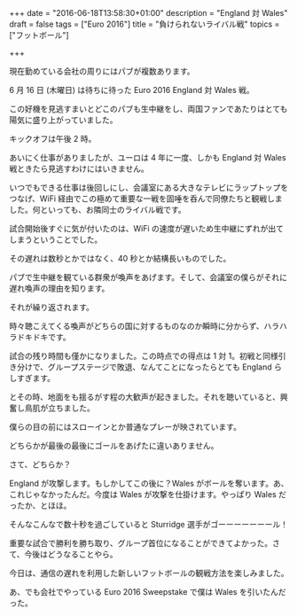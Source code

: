 +++
date = "2016-06-18T13:58:30+01:00"
description = "England 対 Wales"
draft = false
tags = ["Euro 2016"]
title = "負けられないライバル戦"
topics = ["フットボール"]

+++

現在勤めている会社の周りにはパブが複数あります。

6 月 16 日 (木曜日) は待ちに待った Euro 2016 England 対 Wales 戦。

この好機を見逃すまいとどこのパブも生中継をし、両国ファンであたりはとても陽気に盛り上がっていました。

<!--more-->

キックオフは午後 2 時。

あいにく仕事がありましたが、ユーロは 4 年に一度、しかも England 対 Wales 戦ときたら見逃すわけにはいきません。

いつでもできる仕事は後回しにし、会議室にある大きなテレビにラップトップをつなげ、WiFi 経由でこの極めて重要な一戦を固唾を呑んで同僚たちと観戦しました。何といっても、お隣同士のライバル戦です。

試合開始後すぐに気が付いたのは、WiFi の速度が遅いため生中継にずれが出てしまうということでした。

その遅れは数秒とかではなく、40 秒とか結構長いものでした。

パブで生中継を観ている群衆が喚声をあげます。そして、会議室の僕らがそれに遅れ喚声の理由を知ります。

それが繰り返されます。

時々聴こえてくる喚声がどちらの国に対するものなのか瞬時に分からず、ハラハラドキドキです。

試合の残り時間も僅かになりました。この時点での得点は 1 対 1。初戦と同様引き分けで、グループステージで敗退、なんてことになったらとても England らしすぎます。

とその時、地面をも揺るがす程の大歓声が起きました。それを聴いていると、興奮し鳥肌が立ちました。

僕らの目の前にはスローインとか普通なプレーが映されています。

どちらかが最後の最後にゴールをあげたに違いありません。

さて、どちらか？

England が攻撃します。もしかしてこの後に？Wales がボールを奪います。あ、これじゃなかったんだ。今度は Wales が攻撃を仕掛けます。やっぱり Wales だったか、とほほ。

そんなこんなで数十秒を過ごしていると Sturridge 選手がゴーーーーーーール！

重要な試合で勝利を勝ち取り、グループ首位になることができてよかった。さて、今後はどうなることやら。

今日は、通信の遅れを利用した新しいフットボールの観戦方法を楽しみました。

あ、でも会社でやっている Euro 2016 Sweepstake で僕は Wales を引いたんだった。